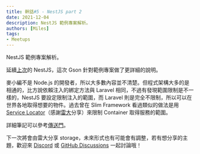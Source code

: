 ```yaml
---
title: 幹話#5 - NestJS part 2
date: 2021-12-04
description: NestJS 範例專案解析。
authors: [Miles]
tags:
- Meetups
---
```


NestJS 範例專案解析。

<!--truncate-->

延續[上次](no-4-nestjs-part1.md)的 NestJS，這次 Gson 針對範例專案做了更詳細的說明。

麥小編不是 Node.js 的開發者，所以大多數內容並不清楚。但程式架構大多的是相通的，比方說依賴注入的綁定方法與 Laravel 相同，不過有發現範圍限制是不一樣的，NestJS 要設定限制注入的範圍，而 Laravel 則是完全不限制，所以可以在世界各地取得想要的物件。過去曾在 Slim Framework 看過類似的做法是用 [Service Locator](https://www.runoob.com/design-pattern/service-locator-pattern.html)（感謝[雷大](https://github.com/tedmax100)分享）來限制 Container 取得服務的範圍。

詳細筆記可以參考[傳送門](https://ganhuaruanti.github.io/nestjs-document/)。

下一次將會由雷大分享 storage，未來形式也有可能會有調整，若有想分享的主題，歡迎來 [Discord](https://discord.io/ganhuaking) 或 [GitHub Discussions](https://github.com/ganhuaking/meetups/discussions) 一起討論哦！

